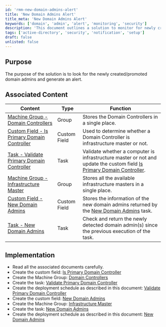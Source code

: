 ```yaml
---
id: 'rmm-new-domain-admins-alert'
title: 'New Domain Admins Alert'
title_meta: 'New Domain Admins Alert'
keywords: ['domain', 'admin', 'alert', 'monitoring', 'security']
description: 'This document outlines a solution to monitor for newly created or promoted domain admins within an Active Directory environment and generate alerts accordingly. It includes associated content and implementation steps to ensure proper setup and functionality.'
tags: ['active-directory', 'security', 'notification', 'setup']
draft: false
unlisted: false
---
```

## Purpose

The purpose of the solution is to look for the newly created/promoted domain admins and generate an alert.

## Associated Content

| Content | Type | Function |
|---------|------|----------|
| [Machine Group - Domain Controllers](https://proval.itglue.com/DOC-5078775-14036214) | Group | Stores the Domain Controllers in a single place. |
| [Custom Field - Is Primary Domain Controller](https://proval.itglue.com/DOC-5078775-14036215) | Custom Field | Used to determine whether a Domain Controller is infrastructure master or not. |
| [Task - Validate Primary Domain Controller](https://proval.itglue.com/DOC-5078775-14036218) | Task | Validate whether a computer is infrastructure master or not and update the custom field [Is Primary Domain Controller](https://proval.itglue.com/DOC-5078775-14036215). |
| [Machine Group - Infrastructure Master](https://proval.itglue.com/DOC-5078775-14029455) | Group | Stores all the available infrastructure masters in a single place. |
| [Custom Field - New Domain Admins](https://proval.itglue.com/DOC-5078775-14033362) | Custom Field | Stores the information of the new domain admins returned by the [New Domain Admins](https://proval.itglue.com/DOC-5078775-14033424) task. |
| [Task - New Domain Admins](https://proval.itglue.com/DOC-5078775-14033424) | Task | Check and return the newly detected domain admin(s) since the previous execution of the task. |

## Implementation

- Read all the associated documents carefully.
- Create the custom field: [Is Primary Domain Controller](https://proval.itglue.com/DOC-5078775-14036215)
- Create the Machine Group: [Domain Controllers](https://proval.itglue.com/DOC-5078775-14036214)
- Create the task: [Validate Primary Domain Controller](https://proval.itglue.com/DOC-5078775-14036218)
- Create the deployment schedule as described in this document: [Validate Primary Domain Controller](https://proval.itglue.com/DOC-5078775-14036218)
- Create the custom field: [New Domain Admins](https://proval.itglue.com/DOC-5078775-14033362)
- Create the Machine Group: [Infrastructure Master](https://proval.itglue.com/DOC-5078775-14029455)
- Create the task: [New Domain Admins](https://proval.itglue.com/DOC-5078775-14033424)
- Create the deployment schedule as described in this document: [New Domain Admins](https://proval.itglue.com/DOC-5078775-14033424)




